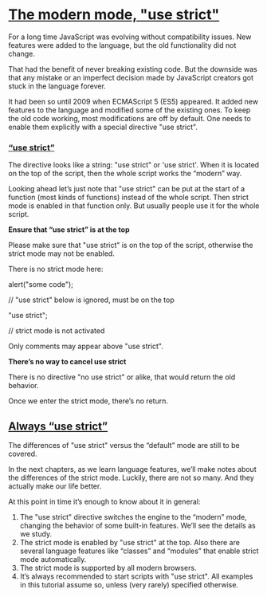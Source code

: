 # [The modern mode, "use strict"](https://javascript.info/strict-mode)

For a long time JavaScript was evolving without compatibility issues. New features were added to the language, but the old functionality did not change.

That had the benefit of never breaking existing code. But the downside was that any mistake or an imperfect decision made by JavaScript creators got stuck in the language forever.

It had been so until 2009 when ECMAScript 5 (ES5) appeared. It added new features to the language and modified some of the existing ones. To keep the old code working, most modifications are off by default. One needs to enable them explicitly with a special directive "use strict".

### [“use strict”](https://javascript.info/strict-mode)

The directive looks like a string: "use strict" or 'use strict'. When it is located on the top of the script, then the whole script works the “modern” way.

Looking ahead let’s just note that "use strict" can be put at the start of a function (most kinds of functions) instead of the whole script. Then strict mode is enabled in that function only. But usually people use it for the whole script.

__Ensure that “use strict” is at the top__

Please make sure that "use strict" is on the top of the script, otherwise the strict mode may not be enabled.

There is no strict mode here:

alert("some code");

// "use strict" below is ignored, must be on the top

"use strict";

// strict mode is not activated

Only comments may appear above "use strict".

__There’s no way to cancel use strict__

There is no directive "no use strict" or alike, that would return the old behavior.

Once we enter the strict mode, there’s no return.

## [Always “use strict”](https://javascript.info/strict-mode#always-use-strict)

The differences of "use strict" versus the “default” mode are still to be covered.

In the next chapters, as we learn language features, we’ll make notes about the differences of the strict mode. Luckily, there are not so many. And they actually make our life better.

At this point in time it’s enough to know about it in general:

1. The "use strict" directive switches the engine to the “modern” mode, changing the behavior of some built-in features. We’ll see the details as we study.
2. The strict mode is enabled by "use strict" at the top. Also there are several language features like “classes” and “modules” that enable strict mode automatically.
3. The strict mode is supported by all modern browsers.
4. It’s always recommended to start scripts with "use strict". All examples in this tutorial assume so, unless (very rarely) specified otherwise.